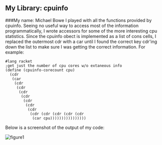 ## My Library: cpuinfo
###My name: Michael Bowe
I played with all the functions provided by cpuinfo. Seeing no useful way to access most of the information programmatically, I wrote accessors for some of the more interesting cpu statistics. Since the cpuinfo obect is implemented as a list of cons cells, I replaced the outermost cdr with a car until I found the correct key cdr'ing down the list to make sure I was getting the correct information. For example:

```
#lang racket
;get just the number of cpu cores w/o extaneous info
(define (cpuinfo-corecount cpu)
  (cdr
   (car
    (cdr
     (cdr
      (cdr
       (cdr
        (cdr
         (cdr
          (cdr
           (cdr (cdr (cdr (cdr (cdr
            (car cpu))))))))))))))))

```

Below is a screenshot of the output of my code:

![figure1](http://www.cs.uml.edu/~mbowe/OPL/fp2/fig1.png)

